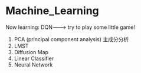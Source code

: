 # Machine_Learning

Now learning: DQN---> try to play some little game!

1. PCA (principal component analysis) 主成分分析
2. LMST
3. Diffusion Map
4. Linear Classifier
5. Neural Network
